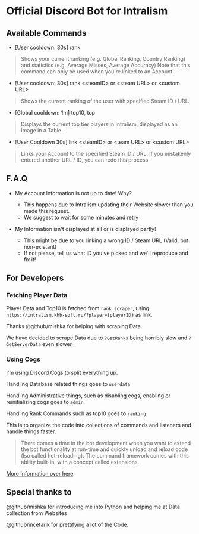 # Official Discord Bot for Intralism

## Available Commands
- [User cooldown: 30s] rank
> Shows your current ranking (e.g. Global Ranking, Country Ranking) and statistics (e.g. Average Misses, Average Accuracy)
> Note that this command can only be used when you're linked to an Account
- [User cooldown: 30s] rank \<steamID> or \<steam URL> or \<custom URL>
> Shows the current ranking of the user with specified Steam ID / URL.
- [Global cooldown: 1m] top10, top
> Displays the current top tier players in Intralism, displayed as an Image in a Table.
- [User Cooldown 30s] link \<steamID> or \<team URL> or \<custom URL>
> Links your Account to the specified Steam ID / URL.
> If you mistakenly entered another URL / ID, you can redo this process.

## F.A.Q
- My Account Information is not up to date! Why?
    - This happens due to Intralism updating their Website slower than you made this request.
    - We suggest to wait for some minutes and retry

- My Information isn't displayed at all or is displayed partly!
    - This might be due to you linking a wrong ID / Steam URL (Valid, but non-existant)
    - If not please, tell us what ID you've picked and we'll reproduce and fix it!
    
## For Developers
### Fetching Player Data
Player Data and Top10 is fetched from `rank_scraper`, using `https://intralism.khb-soft.ru/?player={playerID}` as link.

Thanks @github/mishka for helping with scraping Data.

We have decided to scrape Data due to `?GetRanks` being horribly slow and `?GetServerData` even slower.

### Using Cogs
I'm using Discord Cogs to split everything up.

Handling Database related things goes to `userdata`

Handling Administrative things, such as disabling cogs, enabling or reinitializing cogs goes to `admin`

Handling Rank Commands such as top10 goes to `ranking`

This is to organize the code into collections of commands and listeners and handle things faster.

>There comes a time in the bot development when you want to extend the bot functionality at run-time and quickly unload and reload code (lso called hot-reloading). The command framework comes with this ability built-in, with a concept called extensions.

[More Information over here](https://discordpy.readthedocs.io/en/latest/ext/commands/extensions.html#ext-commands-extensions)

## Special thanks to
@github/mishka for introducing me into Python and helping me at Data collection from Websites

@github/incetarik for prettifying a lot of the Code.
